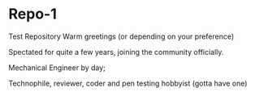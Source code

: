 # Repo-1
Test Repository
Warm greetings (or depending on your preference)

Spectated for quite a few years, joining the community officially.

Mechanical Engineer by day;

Technophile, reviewer, coder and pen testing hobbyist (gotta have one)
